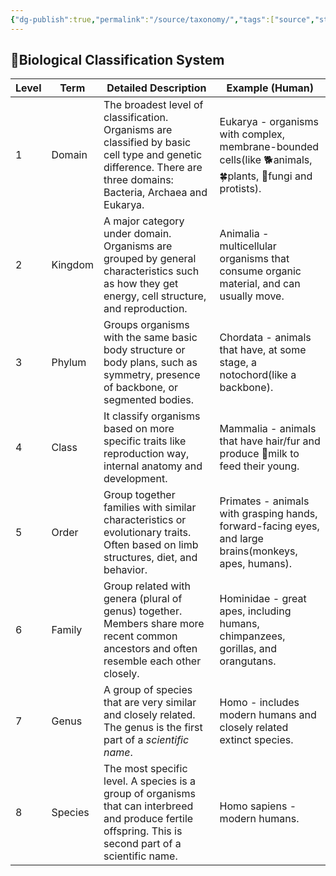 ```yaml
---
{"dg-publish":true,"permalink":"/source/taxonomy/","tags":["source","study_note"],"created":"2025-04-08T20:34:58.178+09:00","updated":"2025-04-27T17:25:43.618+09:00"}
---
```



## 🧬Biological Classification System 
| Level | Term    | Detailed Description                                                                                                                                              | Example (Human)                                                                                           |
| ----- | ------- | ----------------------------------------------------------------------------------------------------------------------------------------------------------------- | --------------------------------------------------------------------------------------------------------- |
| 1     | Domain  | The broadest level of classification. Organisms are classified by basic cell type and genetic difference. There are three domains: Bacteria, Archaea and Eukarya. | Eukarya - organisms with complex, membrane-bounded cells(like 🐕animals, 🍀plants, 🍄fungi and protists). |
| 2     | Kingdom | A major category under domain. Organisms are grouped by general characteristics such as how they get energy, cell structure, and reproduction.                    | Animalia - multicellular organisms that consume organic material, and can usually move.                   |
| 3     | Phylum  | Groups organisms with the same basic body structure or body plans, such as symmetry, presence of backbone, or segmented bodies.                                   | Chordata - animals that have, at some stage, a notochord(like a backbone).                                |
| 4     | Class   | It classify organisms based on more specific traits like reproduction way, internal anatomy and development.                                                      | Mammalia - animals that have hair/fur and produce 🍼milk to feed their young.                             |
| 5     | Order   | Group together families with similar characteristics or evolutionary traits. Often based on limb structures, diet, and behavior.                                  | Primates - animals with grasping hands, forward-facing eyes, and large brains(monkeys, apes, humans).     |
| 6     | Family  | Group related with genera (plural of genus) together. Members share more recent common ancestors and often resemble each other closely.                           | Hominidae - great apes, including humans, chimpanzees, gorillas, and orangutans.                          |
| 7     | Genus   | A group of species that are very similar and closely related. The genus is the first part of a *scientific name*.                                                 | Homo - includes modern humans and closely related extinct species.                                        |
| 8     | Species | The most specific level. A species is a group of organisms that can interbreed and produce fertile offspring. This is second part of a scientific name.           | Homo sapiens - modern humans.                                                                                                           |
